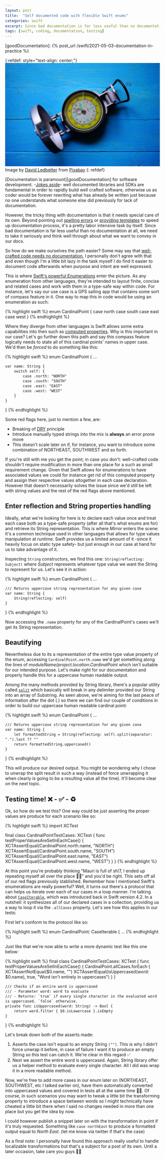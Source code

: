 ```yaml
---
layout: post
title:  "Self documented code with flexible Swift enums"
categories: swift
excerpt: Since bad documentation is far less useful than no documentation at all, how do we make ourselves the path easier?
tags: [swift, coding, documentation, testing]
---
```


[referralAutor]: https://pixabay.com/es/users/daledbet-14607822/?utm_source=link-attribution&amp;utm_medium=referral&amp;utm_campaign=image&amp;utm_content=5423683
[referralLink]: https://pixabay.com/es/?utm_source=link-attribution&amp;utm_medium=referral&amp;utm_campaign=image&amp;utm_content=5423683
[goodDocumentation]: {% post_url /swift/2021-05-03-documentation-in-practice %} 

[joke]: https://twitter.com/iamdevloper/status/1060067235316809729
[spellingErrors]: https://stackoverflow.com/a/26667211/2376336
[templates]: https://stackoverflow.com/a/38071980/2376336
[noDocBelievers]: https://hackaday.com/2019/03/05/good-code-documents-itself-and-other-hilarious-jokes-you-shouldnt-tell-yourself/
[enum]: https://docs.swift.org/swift-book/LanguageGuide/Enumerations.html
[properties]: https://docs.swift.org/swift-book/LanguageGuide/Properties.html
[DRY]: https://deviq.com/don-t-repeat-yourself/
[split]: https://developer.apple.com/documentation/swift/string/2894564-split
[iterable]: https://developer.apple.com/documentation/swift/caseiterable

<!-- ------------ -->

{:refdef: style="text-align: center;"}
![compass](/assets/posts/2_enumDescriptions/compass.jpg)
Image by [David Ledbetter][referralAutor] from [Pixabay][referralLink]
{: refdef}

[Documentation is paramount][goodDocumentation] for software development. -[Jokes aside][joke]- well documented libraries and SDKs are fundamental in order to rapidly build well crafted software, otherwise us as coder would be forever rewriting what has already be written just because no one understands what someone else did previously for lack of documentation.

However, the tricky thing with documentation is that it needs special care of its own. Beyond pointing out [spelling errors][spellingErrors] or [providing templates][templates] to speed up documentation process, it's a pretty labor intensive task by itself. Since bad documentation is far less useful than no documentation at all, we need to take it seriously and think well through about what we want to convey in our docs.

 So how do we make ourselves the path easier? Some may say that [well-crafted code needs no documentation][noDocBelievers], I personally don't agree with that and even though I'm a little bit lazy in the task myself I do find it easier to document code afterwards when purpose and intent are well expressed.
 
This is where [Swift's powerful Enumerations][enum] enter the picture. As any enumeration from other languages, they're intended to layout finite, concise and related cases and work with them in a type-safe way within code. For instance, let's say our use case is a GPS sailing app that contains some sort of compass feature in it. One way to map this in code would be using an enumeration as such:

{% highlight swift %}
enum CardinalPoint {
    case north
    case south
    case east
    case west
}
{% endhighlight %}

Where they diverge from other languages is Swift allows some extra capabilities into then such as [computed properties][properties]. Why is this important in our case? Let's go further down this path and say this compass feature logically needs to state all of this cardinal points' names in upper case. We'd then be _forced_ to do something like this:

{% highlight swift %}
enum CardinalPoint {
    ...
    
    var name: String {
        switch self: {
            case .north: "NORTH"
            case .south: "SOUTH"
            case .east: "EAST"
            case .west: "WEST"
        }
    }
}
{% endhighlight %}

Some red flags here, just to mention a few, are:

- Breaking of [DRY][DRY] principle
- Introduce manually typed strings into the mix is **always** an error prone move
- This doesn't scale later on if, for instance, you want to introduce some combination of NORTHEAST, SOUTHWEST and so forth. 

If you're still with me you get the point; in case you don't: well-crafted code shouldn't require modification in more than one place for a such as small requirement change. Given that Swift allows for enumerations to have associated values we could for instance get rid of this computed property and assign their respective values altogether in each case declaration. However that doesn't necessarily solves the issue since we'd still be left with string values and the rest of the red flags above mentioned.

## Enter reflection and String properties handling

Ideally, what we're looking for here is to declare each value once and treat each case both as a type-safe property (after all that's what enums are for) and retrieve its String representation. This is where *Mirror* enters the scene: It's a common technique used in other languages that allows for type values manipulation at runtime. Swift provides us a limited amount of it -since it heavily focus on static type safety- but just enough in our case at hand for us to take advantage of it.

Inspecting `String` constructors, we find this one: `String(reflecting: Subject)` where *Subject* represents whatever type value we want the String to represent for us. Let's see it in action:

{% highlight swift %}
enum CardinalPoint {
    ...

    /// Returns uppercase string representation for any given case
    var name: String {
        String(reflecting: self)
    }
}
{% endhighlight %}

Now accessing the `.name` property for any of the CardinalPoint's cases we'll get its String representation. 

## Beautifying 

Nevertheless due to its a representation of the entire type value property of the enum, accessing `CardinalPoint.north.name` we'd get something along the lines of *moduleName/project.location.CardinalPoint* which isn't suitable for our intended purpose. Let's make right for our documentation and properly handle this for a uppercase human readable output.

Among the many methods provided by String library, there's a popular utility called [`split`][split] which basically will break in any delimiter provided our String into an array of Substring. As seen above, we're aiming for the last peace of information after the dot (.) so there we can find our couple of conditions in order to build our uppercase human readable cardinal point:

{% highlight swift %}
enum CardinalPoint {
    ...

    /// Returns uppercase string representation for any given case
    var name: String {
        let formattedString = String(reflecting: self).split(separator: ".").last ?? ""
        return formattedString.uppercased()
    }
}
{% endhighlight %}

This will produce our desired output. You might be wondering why I chose to unwrap the split result in such a way (instead of force unwrapping it when clearly is going to be a resulting value all the time). It'll become clear on the next topic.

## Testing time! ❌ - ✅ - ♻️

Ok, so how do we test this? One way could be just asserting the proper values are produce for each scenario like so:

{% highlight swift %}
import XCTest

final class CardinalPointTestCases: XCTest {
    func testProperValuesAreSetInEachCase() {
        XCTAssertEqual(CardinalPoint.north.name, "NORTH")
        XCTAssertEqual(CardinalPoint.south.name, "SOUTH")
        XCTAssertEqual(CardinalPoint.east.name, "EAST")
        XCTAssertEqual(CardinalPoint.west.name, "WEST")
    }
}
{% endhighlight %}

At this point you're probably thinking "Mauri is full of sh!7, I ended up repeating myself all over the place 💩🤬" and you'd be right. This sets off all of our red flags previously stablished. Remember how I mentioned Swift's enumerations are really powerful? Well, it turns out there's a protocol that can helps us iterate over each of our cases in a loop manner. I'm talking about [`CaseIterable`][iterable], which was introduced back in Swift version 4.2. In a nutshell: it synthesizes all of our declared cases in a collection, providing us a way to loop it via the `.allCases` property. Let's see how this applies in our tests:

First let's conform to the protocol like so:

{% highlight swift %}
enum CardinalPoint: CaseIterable { ...
{% endhighlight %}

Just like that we're now able to write a more dynamic test like this one below:

{% highlight swift %}
final class CardinalPointTestCases: XCTest {
    func testProperValuesAreSetInEachCase() {
        CardinalPoint.allCases.forEach {
            XCTAssertNotEqual($0.name, "")
            XCTAssertEqual(isUppercased(word: $0.name), true, "Word isn't entirely in uppercases")
        }
    }

    /// Checks if an entire word is uppercased
    /// - Parameter word: word to evaluate
    /// - Returns: `true` if every single character in the evaluated word is uppercased. `false` otherwise.
    private func isUppercased(word: String) -> Bool {
        return word.filter { $0.isLowercase }.isEmpty
    }
}
{% endhighlight %}

Let's break down both of the asserts made:

1. Asserts the case isn't equal to an empty String `("")`. This is why I didn't force unwrap it before, in case of failure I want it to produce an empty String so this test can catch it. We're clear in this regard ✅
2. Next we assert the entire word is uppercased. Again, String library offer us a helper method to evaluate every single character. All I did was wrap it in a more readable method. 

Now, we're free to add more cases in our enum later on (NORTHEAST, SOUTHWEST, etc I talked earlier on), have them automatically converted into uppercased values and covered in tests all at the same time 👏🏽. Of course, in such scenarios you may want to tweak a little bit the transforming property to introduce a space between words so I might technically have cheated a little bit there when I said no changes needed in more than one place but you get the idea by now. 

I could however publish a snippet later on with the transformation in point if it's truly requested. Something like `case northEast` to produce a formatted output equal to *North East*. (let me know via twitter if that's the case)

As a final note: I personally have found this approach really useful to handle localizable transformations but that's a subject for a post of its own. Until a later occasion, take care you guys 👋🏽
